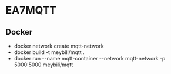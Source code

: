 # EA7MQTT
 
## Docker
   - docker network create mqtt-network
   - docker build -t meybili/mqtt .
   - docker run --name mqtt-container --network mqtt-network -p 5000:5000 meybili/mqtt